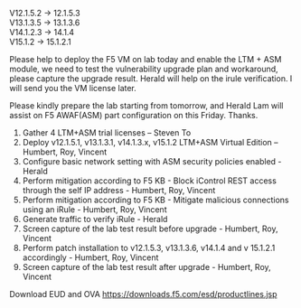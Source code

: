 V12.1.5.2 -> 12.1.5.3\
V13.1.3.5 -> 13.1.3.6\
V14.1.2.3 -> 14.1.4\
V15.1.2    -> 15.1.2.1

Please help to deploy the F5 VM on lab today and enable the LTM + ASM module, 
we need to test the vulnerability upgrade plan and workaround, please capture the upgrade result.
Herald will help on the irule verification.
I will send you the VM license later.

Please kindly prepare the lab starting from tomorrow, and Herald Lam will assist on F5 AWAF(ASM) part configuration on this Friday. Thanks.

1.	Gather 4 LTM+ASM trial licenses – Steven To
2.	Deploy v12.1.5.1, v13.1.3.1, v14.1.3.x, v15.1.2 LTM+ASM Virtual Edition – Humbert, Roy, Vincent
3.	Configure basic network setting with ASM security policies enabled - Herald
4.	Perform mitigation according to F5 KB - Block iControl REST access through the self IP address - Humbert, Roy, Vincent
5.	Perform mitigation according to F5 KB - Mitigate malicious connections using an iRule - Humbert, Roy, Vincent
6.	Generate traffic to verify iRule - Herald
7.	Screen capture of the lab test result before upgrade - Humbert, Roy, Vincent
8.	Perform patch installation to v12.1.5.3, v13.1.3.6, v14.1.4 and v 15.1.2.1 accordingly - Humbert, Roy, Vincent
9.	Screen capture of the lab test result after upgrade - Humbert, Roy, Vincent


Download EUD and OVA
https://downloads.f5.com/esd/productlines.jsp

